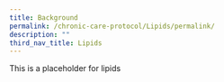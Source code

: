 ```yaml
---
title: Background
permalink: /chronic-care-protocol/Lipids/permalink/
description: ""
third_nav_title: Lipids
---
```

This is a placeholder for lipids